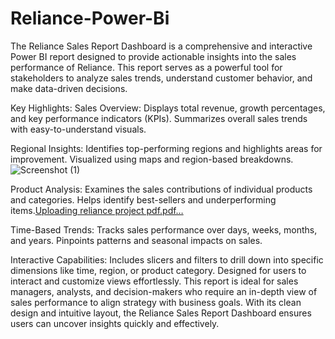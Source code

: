 # Reliance-Power-Bi
The Reliance Sales Report Dashboard is a comprehensive and interactive Power BI report designed to provide actionable insights into the sales performance of Reliance. This report serves as a powerful tool for stakeholders to analyze sales trends, understand customer behavior, and make data-driven decisions.

Key Highlights:
Sales Overview:
Displays total revenue, growth percentages, and key performance indicators (KPIs).
Summarizes overall sales trends with easy-to-understand visuals.

Regional Insights:
Identifies top-performing regions and highlights areas for improvement.
Visualized using maps and region-based breakdowns.![Screenshot (1)](https://github.com/user-attachments/assets/db03186f-ae8a-400f-8b5f-e5fb3def7991)

Product Analysis:
Examines the sales contributions of individual products and categories.
Helps identify best-sellers and underperforming items.[Uploading reliance project pdf.pdf…]()


Time-Based Trends:
Tracks sales performance over days, weeks, months, and years.
Pinpoints patterns and seasonal impacts on sales.

Interactive Capabilities:
Includes slicers and filters to drill down into specific dimensions like time, region, or
 product category.
Designed for users to interact and customize views effortlessly.
This report is ideal for sales managers, analysts, and decision-makers who require an in-depth view of sales performance to align strategy with business goals. With its clean design and intuitive layout, the Reliance Sales Report Dashboard ensures users can uncover insights quickly and effectively.
